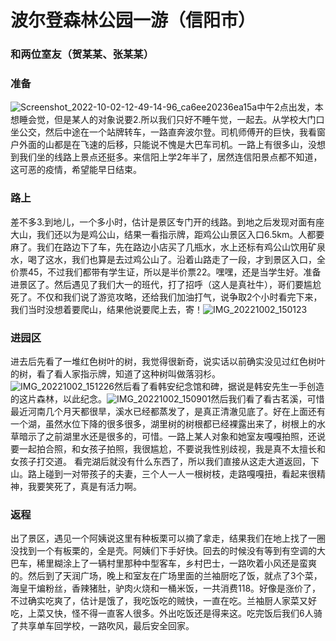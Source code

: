 # 波尔登森林公园一游（信阳市）



### 和两位室友（贺某某、张某某）

###  准备

![Screenshot_2022-10-02-12-49-14-96_ca6ee20236ea15a](https://qiansen.oss-cn-hangzhou.aliyuncs.com/Screenshot_2022-10-02-12-49-14-96_ca6ee20236ea15a.jpg)中午2点出发，本想睡会觉，但是某人的对象说要2.所以我们只好不睡午觉，一起去。从学校大门口坐公交，然后中途在一个站牌转车，一路直奔波尔登。司机师傅开的巨快，我看窗户外面的山都是在飞速的后移，只能说不愧是大巴车司机。一路上有很多山，没想到我们坐的线路上景点还挺多。来信阳上学2年半了，居然连信阳景点都不知道，这可恶的疫情，希望能早日结束。



### 路上



差不多3.到地儿，一个多小时，估计是景区专门开的线路。到地之后发现对面有座大山，我们还以为是鸡公山，结果一看指示牌，距鸡公山景区入口6.5km。人都要麻了。我们在路边下了车，先在路边小店买了几瓶水，水上还标有鸡公山饮用矿泉水，喝了这水，我们也算是去过鸡公山了。沿着山路走了一段，才到景区入口，全价票45，不过我们都带有学生证，所以是半价票22。嘿嘿，还是当学生好。准备进景区了。然后遇见了我们大一的班代，打了招呼（这人是真社牛），哥们要尴尬死了。不仅和我们说了游览攻略，还给我们加油打气，说争取2个小时看完下来，我们当时没想着要爬山，结果他说要爬上去，寄！![IMG_20221002_150123](https://qiansen.oss-cn-hangzhou.aliyuncs.com/IMG_20221002_150123.jpg)



### 进园区



进去后先看了一堆红色树叶的树，我觉得很新奇，说实话以前确实没见过红色树叶的树，看了看人家指示牌，知道了这种树叫做落羽杉。 ![IMG_20221002_151226](https://qiansen.oss-cn-hangzhou.aliyuncs.com/IMG_20221002_151226.jpg)然后看了看韩安纪念馆和碑，据说是韩安先生一手创造的这片森林，以此纪念。![IMG_20221002_150901](https://qiansen.oss-cn-hangzhou.aliyuncs.com/IMG_20221002_150901.jpg)然后我们看了看古茗溪，可惜最近河南几个月天都很旱，溪水已经都蒸发了，是真正清澈见底了。好在上面还有一个湖，虽然水位下降的很多很多，湖里树的树根都已经裸露出来了，树根上的水草暗示了之前湖里水还是很多的，可惜。一路上某人对象和她室友嘎嘎拍照，还说要一起拍合照，和女孩子拍照，我很尴尬，不要说我性别歧视，我是真不太擅长和女孩子打交道。
看完湖后就没有什么东西了，所以我们直接从这走大道返回，下山。路上碰到一对带孩子的夫妻，三个人一人一根树枝，走路嘎嘎扭，看起来很精神，我要笑死了，真是有活力啊。

### 返程

出了景区，遇见一个阿姨说这里有种板栗可以摘了拿走，结果我们在地上找了一圈没找到一个有板栗的，全是壳。阿姨们下手好快。回去的时候没有等到有空调的大巴车，稀里糊涂上了一辆村里那种中型客车，乡村巴士，一路吹着小风还是蛮爽的。然后到了天润广场，晚上和室友在广场里面的兰袖厨吃了饭，就点了3个菜，海皇干煸粉丝，香辣猪肚，驴肉火烧和一桶米饭，一共消费118。好像是涨价了，不过确实吃爽了，估计是饿了，我吃饭吃的贼快，一直在吃。兰袖厨人家菜又好吃，上菜又快，怪不得一直客人很多。外出吃饭还是得来这。吃完饭后我们6人骑了共享单车回学校，一路吹风，最后安全回家。